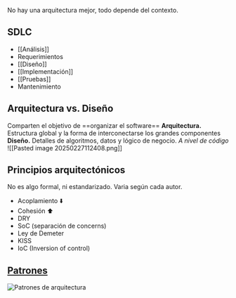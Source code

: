 No hay una arquitectura mejor, todo depende del contexto.
## SDLC
- [[Análisis]] 
- Requerimientos
- [[Diseño]]
- [[Implementación]]
- [[Pruebas]]
- Mantenimiento
## Arquitectura vs. Diseño
Comparten el objetivo de ==organizar el software==
__Arquitectura.__ Estructura global y la forma de interconectarse los grandes componentes
__Diseño.__ Detalles de algoritmos, datos y lógico de negocio. _A nivel de código_
![[Pasted image 20250227112408.png]]
## Principios arquitectónicos
No es algo formal, ni estandarizado. Varia según cada autor.
- Acoplamiento ⬇️
- Cohesión ⬆️
- DRY
- SoC (separación de concerns)
- Ley de Demeter
- KISS
- IoC (Inversion of control)
## [Patrones](https://microservices.io/patterns/)
![Patrones de arquitectura](https://microservices.io/i/MicroservicePatternLanguage.jpg)
